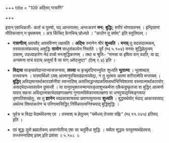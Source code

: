 +++
title = "109 अद्भिर् गात्राणि"

+++


इयान् एवाधिकारी- कर्ता च पुरुषो, यद् आन्तरात्मा; अन्तःकरणं **मनः**; **बुद्धिः;** शरीरं भोगायतनम् । इन्द्रियाणां भौतिकत्वान् न पृथक्त्वम् । अत्र किंचित् केनचिच् छोध्यते । "कालेन तु सर्वम्" इति स्तुतिपरम् । 

- **गत्राणीत्य्** अवयवैर् अवयविनण् लक्षयति । **अद्भिः** स्नानेन श्रीरं **शुध्यति** । **मनस्** तु सदसदात्मकम्, तस्यासत्संकल्पाद् अशुद्धिः **सत्येन** साधुसंकल्पेन निवर्तते । पूर्वं (म्ध् ५.१०४) मनसः शुद्धिहेतुत्वम् उक्तम्, तदध्याहारेण नेदं वाचो मनःशुद्धिकरणम् । तथा च श्रुतिः- "मनसा वा इषिता वाग् वदति, या ह्य् अन्यमना वाचं वदत्य् असुर्या वै सा वाग् अवेदजुष्टा" (ऐत्ब् ९.४) इति । 

- **विद्यया** साङ्ख्यवेदान्ताभ्यासजन्यया, **तपसा** च कृच्छ्रादिनाभ्युपेतः शुध्यति **भूतात्मा** । भूतशब्दस् तत्त्ववचनः । पारमार्थिको ऽयम् आत्मानुपचिताहंप्रत्ययवेद्यः, न तु भूतमय आत्मा शरीरात्मेति मन्तव्यम् । **बुद्धिर्** अविद्यमानार्थाकारदर्शनीया स्वप्नादिष्व् असत्सिद्धान्तप्रकल्पितार्थाभिनिवेशतया वस्त्वात्मार्थाकारयोर् असद्भेदाध्यवसायेन दुष्यन्ती । या वानुपभुक्तजन्मान्तरकृताशुभकर्मजा एकैकदुष्कृतजा वा बुद्धिर् आत्मनो यावत् सहजा अविद्यात्मकाभेदग्रहणलक्षणा गुणात्मविवेकाभावलक्षणा वा धनपुत्राद्यभिषङ्गरूपा तृष्णातिशयहेतुः,  सा तु **ज्ञानेन** स्वप्रकाशाश्रयया प्रमाणव्युत्पत्त्या **शुध्यति** । बुद्ध्यर्थयोर् भेदाद् आकारवत्वाद् अर्थस्य विषयाकारेण च परिणामासिद्धिर् निर्विकारत्वनिश्चयाद् बुद्धिशुद्धिः । 

- पूर्वत्र च विद्या वेदार्थवेदनम् एव । तस्याश् च हेतुत्वम् "यथैधस् तेजसा वह्निः" (म्ध् ११.२४५) इतिवद् इति । 

- एवं शुद्धः पूतो ब्रह्मलोकम् अवाप्नोतीत्य् एषा सा चतुर्विधा शुद्धिः । यथैता शुद्धयः परपुरुषार्थहेतवस् तज्जननादिष्व् इयम् इति प्रशंसा ॥ ५.१०८ ॥